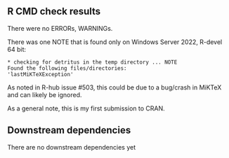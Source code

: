 ## R CMD check results
There were no ERRORs, WARNINGs. 

There was one NOTE that is found only on Windows Server 2022, R-devel 64 bit:

	* checking for detritus in the temp directory ... NOTE
	Found the following files/directories:
  	'lastMiKTeXException'

As noted in R-hub issue #503, this could be due to a bug/crash in MiKTeX and can likely be ignored.

As a general note, this is my first submission to CRAN.

## Downstream dependencies
There are no downstream dependencies yet